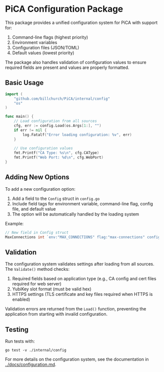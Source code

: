 # PiCA Configuration Package

This package provides a unified configuration system for PiCA with support for:

1. Command-line flags (highest priority)
2. Environment variables 
3. Configuration files (JSON/TOML)
4. Default values (lowest priority)

The package also handles validation of configuration values to ensure required fields are present and values are properly formatted.

## Basic Usage

```go
import (
    "github.com/billchurch/PiCA/internal/config"
    "os"
)

func main() {
    // Load configuration from all sources
    cfg, err := config.Load(os.Args[1:], "")
    if err != nil {
        log.Fatalf("Error loading configuration: %v", err)
    }
    
    // Use configuration values
    fmt.Printf("CA Type: %s\n", cfg.CAType)
    fmt.Printf("Web Port: %d\n", cfg.WebPort)
}
```

## Adding New Options

To add a new configuration option:

1. Add a field to the `Config` struct in `config.go`
2. Include field tags for environment variable, command-line flag, config file, and default value
3. The option will be automatically handled by the loading system

Example:

```go
// New field in Config struct
MaxConnections int `env:"MAX_CONNECTIONS" flag:"max-connections" config:"max_connections" default:"100"`
```

## Validation

The configuration system validates settings after loading from all sources. The `Validate()` method checks:

1. Required fields based on application type (e.g., CA config and cert files required for web server)
2. YubiKey slot format (must be valid hex)
3. HTTPS settings (TLS certificate and key files required when HTTPS is enabled)

Validation errors are returned from the `Load()` function, preventing the application from starting with invalid configuration.

## Testing

Run tests with:

```
go test -v ./internal/config
```

For more details on the configuration system, see the documentation in [../docs/configuration.md](../docs/configuration.md).
